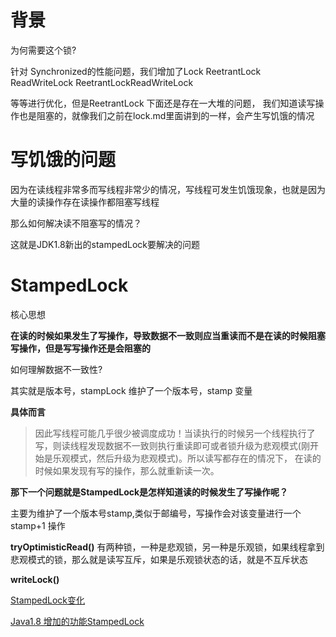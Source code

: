 # 背景

为何需要这个锁?
 
 针对 Synchronized的性能问题，我们增加了Lock ReetrantLock ReadWriteLock ReetrantLockReadWriteLock 
 
等等进行优化，但是ReetrantLock 下面还是存在一大堆的问题， 我们知道读写操作也是阻塞的，就像我们之前在lock.md里面讲到的一样，会产生写饥饿的情况


# 写饥饿的问题
因为在读线程非常多而写线程非常少的情况，写线程可发生饥饿现象，也就是因为大量的读操作存在读操作都阻塞写线程

那么如何解决读不阻塞写的情况？

这就是JDK1.8新出的stampedLock要解决的问题


# StampedLock

核心思想

**在读的时候如果发生了写操作，导致数据不一致则应当重读而不是在读的时候阻塞写操作，但是写写操作还是会阻塞的**

如何理解数据不一致性?

其实就是版本号，stampLock 维护了一个版本号，stamp 变量


**具体而言**

>因此写线程可能几乎很少被调度成功！当读执行的时候另一个线程执行了写，则读线程发现数据不一致则执行重读即可或者锁升级为悲观模式(刚开始是乐观模式，然后升级为悲观模式)。所以读写都存在的情况下，
 在读的时候如果发现有写的操作，那么就重新读一次。
 
 **那下一个问题就是StampedLock是怎样知道读的时候发生了写操作呢？**
 
主要为维护了一个版本号stamp,类似于邮编号，写操作会对该变量进行一个stamp+1 操作
 
**tryOptimisticRead()**
有两种锁，一种是悲观锁，另一种是乐观锁，如果线程拿到悲观模式的锁，那么就是读写互斥，如果是乐观锁状态的话，就是不互斥状态
 
 **writeLock()**
 
 
[StampedLock变化](http://ifeve.com/java-8-stampedlocks-vs-readwritelocks-and-synchronized/)

[Java1.8 增加的功能StampedLock](https://blog.csdn.net/sunfeizhi/article/details/52135136)